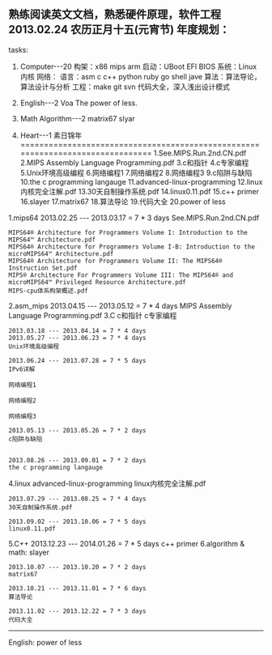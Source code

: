 熟练阅读英文文档，熟悉硬件原理，软件工程
2013.02.24 农历正月十五(元宵节)
	年度规划：
-------------------------------------------------------------------------------
tasks:
1. Computer---20
	构架：x86 mips arm
	启动：UBoot EFI BIOS
	系统：Linux内核
	网络：
	语言：asm c c++ python ruby go shell jave
	算法：算法导论，算法设计与分析
	工程：make git svn 代码大全，深入浅出设计模式

2. English---2
	Voa	The power of less.

3. Math Algorithm---2
	matrix67
	slyar

4. Heart---1
	素日锦年
===============================================================================
1.See.MIPS.Run.2nd.CN.pdf 2.MIPS Assembly Language Programming.pdf 3.c和指针
4.c专家编程 5.Unix环境高级编程 6.网络编程1 7.网络编程2 8.网络编程3 9.c陷阱与缺陷
10.the c programming langauge 11.advanced-linux-programming
12.linux内核完全注解.pdf 13.30天自制操作系统.pdf 14.linux0.11.pdf 15.c++ primer
16.slayer 17.matrix67 18.算法导论 19.代码大全 20.power of less

1.mips64
	2013.02.25 --- 2013.03.17 = 7 * 3 days
	See.MIPS.Run.2nd.CN.pdf

	MIPS64® Architecture for Programmers Volume I: Introduction to the MIPS64™ Architecture.pdf
	MIPS64® Architecture for Programmers Volume I-B: Introduction to the microMIPS64™ Architecture.pdf
	MIPS64® Architecture for Programmers Volume II: The MIPS64® Instruction Set.pdf
	MIPS® Architecture For Programmers Volume III: The MIPS64® and microMIPS64™ Privileged Resource Architecture.pdf
	MIPS-cpu体系构架概述.pdf

2.asm_mips
	2013.04.15 --- 2013.05.12 = 7 * 4 days
	MIPS Assembly Language Programming.pdf
3.C
	c和指针
	c专家编程

	2013.03.18 --- 2013.04.14 = 7 * 4 days
	2013.05.27 --- 2013.06.23 = 7 * 4 days
	Unix环境高级编程

	2013.06.24 --- 2013.07.28 = 7 * 5 days
	IPv6详解

	网络编程1

	网络编程2

	网络编程3

	2013.05.13 --- 2013.05.26 = 7 * 2 days
	c陷阱与缺陷


	2013.08.26 --- 2013.09.01 = 7 * 2 days
	the c programming langauge


4.linux
	advanced-linux-programming
	linux内核完全注解.pdf

	2013.07.29 --- 2013.08.25 = 7 * 4 days
	30天自制操作系统.pdf

	2013.09.02 --- 2013.10.06 = 7 * 5 days
	linux0.11.pdf        
5.C++
	2013.12.23 --- 2014.01.26 = 7 * 5 days
	c++ primer
6.algorithm & math:
	slayer

	2013.10.07 --- 2013.10.20 = 7 * 2 days
	matrix67

	2013.10.21 --- 2013.11.01 = 7 * 6 days
	算法导论

	2013.11.02 --- 2013.12.22 = 7 * 3 days
	代码大全
---
English:
	power of less

